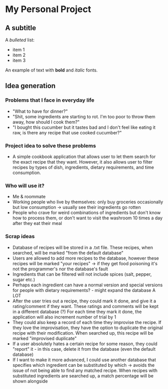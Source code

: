 # My Personal Project

## A subtitle

A *bulleted* list:
- item 1
- item 2
- item 3

An example of text with **bold** and *italic* fonts.  

## Idea generation

### Problems that I face in everyday life

- "What to have for dinner?"
- "Shit, some ingredients are starting to rot. I'm too poor to throw them away,
how should I cook them?" 
- "I bought this cucumber but it tastes bad and I don't feel like eating it 
raw, is there any recipe that use cooked cucumber?"

### Project idea to solve these problems

- A simple cookbook application that allows user to let them search for the
exact recipe that they want. However, it also allows user to filter recipes by
types of dish, ingredients, dietary requirements, and time consumption.

### Who will use it?

- Me & roommate
- Working people who live by themselves: only buy groceries occasionally but low
consumption -> usually see their ingredients go rotten
- People who crave for weird combinations of ingredients but don't know how to
process them, or don't want to visit the washroom 10 times a day after they
eat their meal

### Scrap ideas

- Database of recipes will be stored in a .txt file. These recipes, when searched,
will be marked "from the default database"
- Users are allowed to add more recipes to the database, however these recipes will
be marked "your recipes" -> if they get food poisoning it's not the programmer's
nor the database's fault
- Ingredients that can be filtered will not include spices (salt, pepper, sugar etc.)
- Perhaps each ingredient can have a normal version and special versions for
people with dietary requirements? - might expand the database A LOT
- After the user tries out a recipe, they could mark it done, and give it a
rating/comment if they want. These ratings and comments will be kept in a different
database (?) For each time they mark it done, the application will also increment
number of trial by 1
- They could also keep a record of each time they improvise the recipe. If they love
the improvisation, they have the option to duplicate the original recipe with
their modification. When searched up, this recipe will be marked "improvised duplicate"
- If a user absolutely hates a certain recipe for some reason, they could "report"
it - in this case, delete it from the database (even the default database)
- If I want to make it more advanced, I could use another database that specifies
which ingredient can be substituted by which -> avoids the issue of not being able
to find any matched recipe. When recipes with substituted ingredients are searched
up, a match percentage will be shown alongside